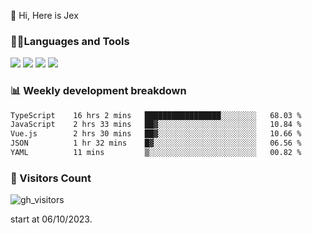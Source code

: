  👋 Hi, Here is Jex

 

### 🧑‍💻Languages and Tools

<code><a href="https://react.dev"><img src="https://api.iconify.design/logos:react.svg" /></a></code>
<code><a href="https://github.com/vuejs/core"><img src="https://api.iconify.design/logos:vue.svg" /></a></code> 
<code><a href="https://github.com/microsoft/TypeScript"><img src="https://api.iconify.design/logos:typescript-icon.svg" /></a></code>
<code><a href="https://threejs.org/"><img src="https://api.iconify.design/logos:threejs.svg" /></a></code>

### 📊 Weekly development breakdown

<!--START_SECTION:waka-->

```txt
TypeScript    16 hrs 2 mins   █████████████████░░░░░░░░   68.03 %
JavaScript    2 hrs 33 mins   ██▓░░░░░░░░░░░░░░░░░░░░░░   10.84 %
Vue.js        2 hrs 30 mins   ██▓░░░░░░░░░░░░░░░░░░░░░░   10.66 %
JSON          1 hr 32 mins    █▓░░░░░░░░░░░░░░░░░░░░░░░   06.56 %
YAML          11 mins         ▒░░░░░░░░░░░░░░░░░░░░░░░░   00.82 %
```

<!--END_SECTION:waka-->


### 👀 Visitors Count

![gh_visitors](https://profile-counter.glitch.me/jexlau/count.svg)

start at 06/10/2023.
